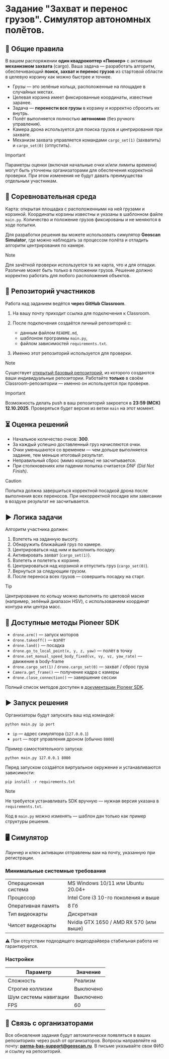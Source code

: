 # Задание "Захват и перенос грузов". Симулятор автономных полётов.

## 📌 Общие правила

В вашем распоряжении **один квадрокоптер «Пионер»** с активным **механизмом захвата** (cargo).
Ваша задача — разработать алгоритм, обеспечивающий **поиск, захват и перенос грузов** из стартовой области в целевую корзину как можно быстрее и точнее.

* Грузы — это зелёные кольца, расположенные на площадке в случайных местах.
* Целевая корзина имеет фиксированные координаты, известные заранее.
* Задача — **перенести все грузы** в корзину и корректно сбросить их внутрь.
* Полёт выполняется полностью **автономно** (без ручного управления).
* Камера дрона используется для поиска грузов и центрирования при захвате.
* Механизм захвата управляется командами `cargo_set(1)` (захватить) и `cargo_set(0)` (отпустить).

> [!IMPORTANT]
> Параметры оценки (включая начальные очки и/или лимиты времени) могут быть уточнены организаторами для обеспечения корректной проверки. При этом изменения не будут давать преимущества отдельным участникам.

## 🚀 Соревновательная среда

Карта: открытая площадка с расположенными на ней грузами и корзиной.
Координаты корзины известны и указаны в шаблонном файле `main.py`.
Количество и положение грузов фиксированы и не меняются в ходе попытки.

Для разработки решения вы можете использовать симулятор **Geoscan Simulator**, где можно наблюдать за процессом полёта и отладить алгоритм центрирования по камере.

> [!NOTE]
> Для зачётной проверки используется та же карта, что и для отладки.
> Различие может быть только в положении грузов. Решение должно корректно работать для любого расположения объектов.

## 📝 Репозиторий участников

Работа над заданием ведётся **через GitHub Classroom**.

1. На вашу почту приходит ссылка для подключения к Classroom.
2. После подключения создаётся личный репозиторий с:

   * данным файлом `README.md`,
   * шаблоном программы `main.py`,
   * файлом зависимостей `requirements.txt`.
3. Именно этот репозиторий используется для проверки.

> [!NOTE]
> Существует [открытый базовый репозиторий](https://github.com/GeoScan-competition/cargo-task/), из которого создаются ваши индивидуальные репозитории.
> Работайте **только** в своём Classroom-репозитории — именно он используется при проверке.

> [!IMPORTANT]
> Возможность делать push в ваш репозиторий закроется в **23:59 (МСК) 12.10.2025**.
> Проверяться будет версия из ветки `main` на этот момент.

## ⏳ Оценка решений

* Начальное количество очков: **300**.
* За каждый успешно доставленный груз начисляются очки.
* Очки уменьшаются со временем — чем дольше выполняется задание, тем меньше итоговый результат.
* Неправильный сброс (мимо корзины) не засчитывается.
* При столкновениях или падении попытка считается *DNF (Did Not Finish)*.

> [!CAUTION]
> Попытка должна завершиться корректной посадкой дрона после выполнения всех переносов.
> При некорректной посадке или зависании в воздухе результат не засчитывается.

## ▶️ Логика задачи

Алгоритм участника должен:

1. Взлететь на заданную высоту.
2. Обнаружить ближайший груз по камере.
3. Центрироваться над ним и выполнить посадку.
4. Активировать захват (`cargo_set(1)`).
5. Взлететь и полететь к корзине.
6. Центрироваться над корзиной и отпустить груз (`cargo_set(0)`).
7. Вернуться за следующим грузом.
8. После переноса всех грузов — совершить посадку на старт.

> [!TIP]
> Центрирование по кольцу можно выполнять по цветовой маске (например, зелёный диапазон HSV), с использованием координат контура или центра масс.

## 🧩 Доступные методы Pioneer SDK

* `drone.arm()` — запуск моторов
* `drone.takeoff()` — взлёт
* `drone.land()` — посадка
* `drone.go_to_local_point(x, y, z, yaw)` — полёт в точку
* `drone.set_manual_speed_body_fixed(vx, vy, vz, yaw_rate)` — движение в body-frame
* `drone.cargo_set(1)` / `drone.cargo_set(0)` — захват / сброс груза
* `Camera.get_frame()` — получение кадра с камеры
* `drone.close_connection()` — завершение сессии

Полный список методов доступен в [документации Pioneer SDK](https://docs.geoscan.ru/pioneer/programming/python/pioneer-sdk-methods.html).

## ▶️ Запуск решения

Организаторы будут запускать ваш код командой:

```
python main.py ip port
```

* `ip` — адрес симулятора (`127.0.0.1`)
* `port` — порт управления дроном (обычно `8000`)

Пример самостоятельного запуска:

```
python main.py 127.0.0.1 8000
```

Перед запуском создаётся виртуальное окружение и устанавливаются зависимости:

```
pip install -r requirements.txt
```

> [!NOTE]
> Не требуется устанавливать SDK вручную — нужная версия указана в `requirements.txt`.

Код в `main.py` можно изменять — шаблон дан только как пример структуры решения.

## 🖥 Симулятор

Лаунчер и ключ активации отправлены вам на почту, указанную при регистрации.

### Минимальные системные требования

|                      |                                         |
| -------------------- | --------------------------------------- |
| Операционная система | MS Windows 10/11 или Ubuntu 20.04+      |
| Процессор            | Intel Core i3 10-го поколения и выше    |
| Оперативная память   | 8 Гб                                    |
| Тип видеокарты       | Дискретная                              |
| Чипсет видеокарты    | Nvidia GTX 1650 / AMD RX 570 (или выше) |

⚠️ При отсутствии подходящего видеодрайвера стабильная работа не гарантируется.

### Настройки

| Параметр              | Значение  |
| --------------------- | --------- |
| Сложность             | Реализм   |
| Строгие коллизии      | Выключено |
| Шум системы навигации | Выключено |
| FPS                   | 60        |

## 📢 Связь с организаторами

Все обновления задания будут автоматически появляться в ваших репозиториях через push от организаторов.
Вопросы направляйте на почту: **[parma-bas-support@geoscan.ru](mailto:parma-bas-support@geoscan.ru)**.
В письме указывайте свои ФИО и ссылку на репозиторий.
